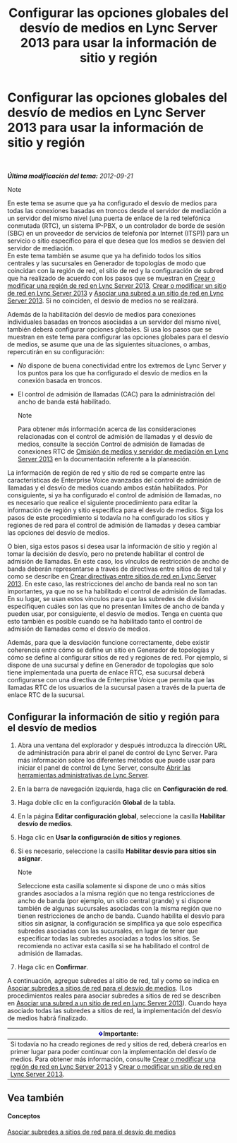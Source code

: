 ﻿---
title: Configurar las opciones globales del desvío de medios en Lync Server 2013 para usar la información de sitio y región
TOCTitle: Configurar las opciones globales del desvío de medios en Lync Server 2013 para usar la información de sitio y región
ms:assetid: 0a21cdf1-f350-49da-b346-70806f256bea
ms:mtpsurl: https://technet.microsoft.com/es-es/library/Gg398150(v=OCS.15)
ms:contentKeyID: 48274377
ms.date: 01/07/2017
mtps_version: v=OCS.15
ms.translationtype: HT
---

# Configurar las opciones globales del desvío de medios en Lync Server 2013 para usar la información de sitio y región

 

_**Última modificación del tema:** 2012-09-21_


> [!NOTE]
> En este tema se asume que ya ha configurado el desvío de medios para todas las conexiones basadas en troncos desde el servidor de mediación a un servidor del mismo nivel (una puerta de enlace de la red telefónica conmutada (RTC), un sistema IP-PBX, o un controlador de borde de sesión (SBC) en un proveedor de servicios de telefonía por Internet (ITSP)) para un servicio o sitio específico para el que desea que los medios se desvíen del servidor de mediación.<BR>En este tema también se asume que ya ha definido todos los sitios centrales y las sucursales en Generador de topologías de modo que coincidan con la región de red, el sitio de red y la configuración de subred que ha realizado de acuerdo con los pasos que se muestran en <A href="lync-server-2013-create-or-modify-a-network-region.md">Crear o modificar una región de red en Lync Server 2013</A>, <A href="lync-server-2013-create-or-modify-a-network-site.md">Crear o modificar un sitio de red en Lync Server 2013</A> y <A href="lync-server-2013-associate-a-subnet-with-a-network-site.md">Asociar una subred a un sitio de red en Lync Server 2013</A>. Si no coinciden, el desvío de medios no se realizará.



Además de la habilitación del desvío de medios para conexiones individuales basadas en troncos asociadas a un servidor del mismo nivel, también deberá configurar opciones globales. Si usa los pasos que se muestran en este tema para configurar las opciones globales para el desvío de medios, se asume que una de las siguientes situaciones, o ambas, repercutirán en su configuración:

  - *No* dispone de buena conectividad entre los extremos de Lync Server y los puntos para los que ha configurado el desvío de medios en la conexión basada en troncos.

  - El control de admisión de llamadas (CAC) para la administración del ancho de banda está habilitado.
    

    > [!NOTE]
    > Para obtener más información acerca de las consideraciones relacionadas con el control de admisión de llamadas y el desvío de medios, consulte la sección Control de admisión de llamadas de conexiones RTC de <A href="lync-server-2013-media-bypass-and-mediation-server.md">Omisión de medios y servidor de mediación en Lync Server 2013</A> en la documentación referente a la planeación.



La información de región de red y sitio de red se comparte entre las características de Enterprise Voice avanzadas del control de admisión de llamadas y el desvío de medios cuando ambos están habilitados. Por consiguiente, si ya ha configurado el control de admisión de llamadas, no es necesario que realice el siguiente procedimiento para editar la información de región y sitio específica para el desvío de medios. Siga los pasos de este procedimiento si todavía no ha configurado los sitios y regiones de red para el control de admisión de llamadas y desea cambiar las opciones del desvío de medios.

O bien, siga estos pasos si desea usar la información de sitio y región al tomar la decisión de desvío, pero no pretende habilitar el control de admisión de llamadas. En este caso, los vínculos de restricción de ancho de banda deberán representarse a través de directivas entre sitios de red tal y como se describe en [Crear directivas entre sitios de red en Lync Server 2013](lync-server-2013-create-network-intersite-policies.md). En este caso, las restricciones del ancho de banda real no son tan importantes, ya que no se ha habilitado el control de admisión de llamadas. En su lugar, se usan estos vínculos para que las subredes de división especifiquen cuáles son las que no presentan límites de ancho de banda y pueden usar, por consiguiente, el desvío de medios. Tenga en cuenta que esto también es posible cuando se ha habilitado tanto el control de admisión de llamadas como el desvío de medios.

Además, para que la desviación funcione correctamente, debe existir coherencia entre cómo se define un sitio en Generador de topologías y cómo se define al configurar sitios de red y regiones de red. Por ejemplo, si dispone de una sucursal y define en Generador de topologías que solo tiene implementada una puerta de enlace RTC, esa sucursal deberá configurarse con una directiva de Enterprise Voice que permita que las llamadas RTC de los usuarios de la sucursal pasen a través de la puerta de enlace RTC de la sucursal.

## Configurar la información de sitio y región para el desvío de medios

1.  Abra una ventana del explorador y después introduzca la dirección URL de administración para abrir el panel de control de Lync Server. Para más información sobre los diferentes métodos que puede usar para iniciar el panel de control de Lync Server, consulte [Abrir las herramientas administrativas de Lync Server](lync-server-2013-open-lync-server-administrative-tools.md).

2.  En la barra de navegación izquierda, haga clic en **Configuración de red**.

3.  Haga doble clic en la configuración **Global** de la tabla.

4.  En la página **Editar configuración global**, seleccione la casilla **Habilitar desvío de medios**.

5.  Haga clic en **Usar la configuración de sitios y regiones**.

6.  Si es necesario, seleccione la casilla **Habilitar desvío para sitios sin asignar**.
    

    > [!NOTE]
    > Seleccione esta casilla solamente si dispone de uno o más sitios grandes asociados a la misma región que no tenga restricciones de ancho de banda (por ejemplo, un sitio central grande) y si dispone también de algunas sucursales asociadas con la misma región que no tienen restricciones de ancho de banda. Cuando habilita el desvío para sitios sin asignar, la configuración se simplifica ya que solo especifica subredes asociadas con las sucursales, en lugar de tener que especificar todas las subredes asociadas a todos los sitios. Se recomienda no activar esta casilla si se ha habilitado el control de admisión de llamadas.



7.  Haga clic en **Confirmar**.

A continuación, agregue subredes al sitio de red, tal y como se indica en [Asociar subredes a sitios de red para el desvío de medios](lync-server-2013-associate-subnets-with-network-sites-for-media-bypass.md). (Los procedimientos reales para asociar subredes a sitios de red se describen en [Asociar una subred a un sitio de red en Lync Server 2013](lync-server-2013-associate-a-subnet-with-a-network-site.md)). Cuando haya asociado todas las subredes a sitios de red, la implementación del desvío de medios habrá finalizado.

<table>
<thead>
<tr class="header">
<th><img src="images/Gg425917.important(OCS.15).gif" title="important" alt="important" />Importante:</th>
</tr>
</thead>
<tbody>
<tr class="odd">
<td>Si todavía no ha creado regiones de red y sitios de red, deberá crearlos en primer lugar para poder continuar con la implementación del desvío de medios. Para obtener más información, consulte <a href="lync-server-2013-create-or-modify-a-network-region.md">Crear o modificar una región de red en Lync Server 2013</a> y <a href="lync-server-2013-create-or-modify-a-network-site.md">Crear o modificar un sitio de red en Lync Server 2013</a>.</td>
</tr>
</tbody>
</table>


## Vea también

#### Conceptos

[Asociar subredes a sitios de red para el desvío de medios](lync-server-2013-associate-subnets-with-network-sites-for-media-bypass.md)

